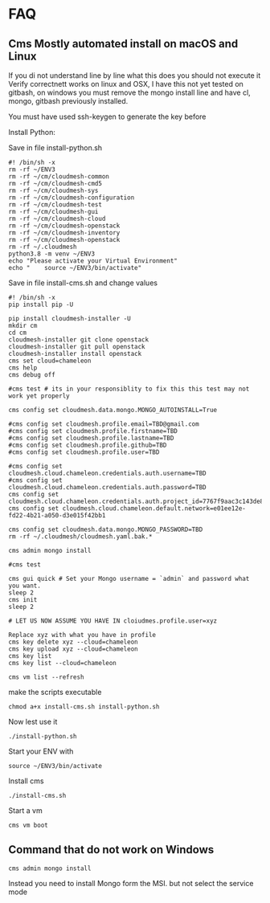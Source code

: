 # FAQ

## Cms Mostly automated install on macOS and Linux



If you di not understand line by line what this does you should not execute it
Verify correctnett works on linux and OSX, I have this not yet tested  on
gitbash, on windows you must remove the mongo install line and have cl, mongo,
gitbash previously installed.

You must have used ssh-keygen to generate the key before 

Install Python:

Save in file install-python.sh

```
#! /bin/sh -x
rm -rf ~/ENV3
rm -rf ~/cm/cloudmesh-common 
rm -rf ~/cm/cloudmesh-cmd5 
rm -rf ~/cm/cloudmesh-sys
rm -rf ~/cm/cloudmesh-configuration
rm -rf ~/cm/cloudmesh-test 
rm -rf ~/cm/cloudmesh-gui 
rm -rf ~/cm/cloudmesh-cloud 
rm -rf ~/cm/cloudmesh-openstack
rm -rf ~/cm/cloudmesh-inventory 
rm -rf ~/cm/cloudmesh-openstack
rm -rf ~/.cloudmesh
python3.8 -m venv ~/ENV3
echo "Please activate your Virtual Environment"
echo "    source ~/ENV3/bin/activate"
```

Save in file install-cms.sh and change values

```
#! /bin/sh -x
pip install pip -U

pip install cloudmesh-installer -U
mkdir cm
cd cm
cloudmesh-installer git clone openstack 
cloudmesh-installer git pull openstack
cloudmesh-installer install openstack
cms set cloud=chameleon
cms help 
cms debug off

#cms test # its in your responsiblity to fix this this test may not work yet properly

cms config set cloudmesh.data.mongo.MONGO_AUTOINSTALL=True

#cms config set cloudmesh.profile.email=TBD@gmail.com
#cms config set cloudmesh.profile.firstname=TBD
#cms config set cloudmesh.profile.lastname=TBD
#cms config set cloudmesh.profile.github=TBD
#cms config set cloudmesh.profile.user=TBD

#cms config set cloudmesh.cloud.chameleon.credentials.auth.username=TBD
#cms config set cloudmesh.cloud.chameleon.credentials.auth.password=TBD
cms config set cloudmesh.cloud.chameleon.credentials.auth.project_id=7767f9aac3c143de8b1f0e6acc70f159
cms config set cloudmesh.cloud.chameleon.default.network=e01ee12e-fd22-4b21-a050-d3e015f42bb1

cms config set cloudmesh.data.mongo.MONGO_PASSWORD=TBD
rm -rf ~/.cloudmesh/cloudmesh.yaml.bak.*

cms admin mongo install

#cms test

cms gui quick # Set your Mongo username = `admin` and password what you want.
sleep 2
cms init
sleep 2

# LET US NOW ASSUME YOU HAVE IN cloiudmes.profile.user=xyz

Replace xyz with what you have in profile
cms key delete xyz --cloud=chameleon
cms key upload xyz --cloud=chameleon
cms key list 
cms key list --cloud=chameleon

cms vm list --refresh
```

make the scripts executable

```
chmod a+x install-cms.sh install-python.sh
```

Now lest use it

```
./install-python.sh
```

Start your ENV with 

```
source ~/ENV3/bin/activate
```

Install cms

```
./install-cms.sh
```

Start a vm

```
cms vm boot
```



## Command that do not work on Windows 

```
cms admin mongo install
```

Instead you need to install Mongo form the MSI. but not select the service mode



